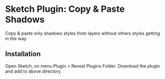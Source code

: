 # Sketch Plugin: Copy & Paste Shadows

Copy & paste only shadows styles from layers without others styles getting in the way.

## Installation

Open Sketch, on menu Plugin > Reveal Plugins Folder. Download the plugin and add to above directory.
